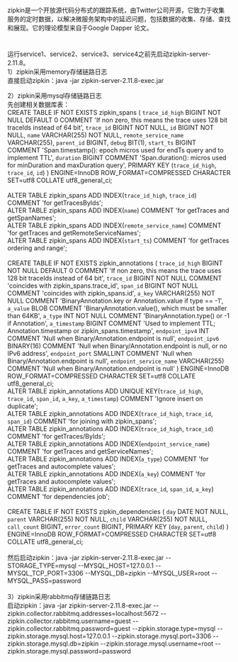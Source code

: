 #
zipkin是一个开放源代码分布式的跟踪系统，由Twitter公司开源，它致力于收集服务的定时数据，以解决微服务架构中的延迟问题，包括数据的收集、存储、查找和展现。它的理论模型来自于Google Dapper 论文。<br>
#
运行service1、service2、service3、service4之前先启动zipkin-server-2.11.8。<br>
1）zipkin采用memory存储链路日志 <br>
  直接启动zipkin：java -jar zipkin-server-2.11.8-exec.jar <br>

2）zipkin采用mysql存储链路日志 <br>
先创建相关数据库表：<br>
CREATE TABLE IF NOT EXISTS zipkin_spans (
  `trace_id_high` BIGINT NOT NULL DEFAULT 0 COMMENT 'If non zero, this means the trace uses 128 bit traceIds instead of 64 bit',
  `trace_id` BIGINT NOT NULL,
  `id` BIGINT NOT NULL, 
  `name` VARCHAR(255) NOT NULL,
  `remote_service_name` VARCHAR(255),
  `parent_id` BIGINT,
  `debug` BIT(1),
  `start_ts` BIGINT COMMENT 'Span.timestamp(): epoch micros used for endTs query and to implement TTL',
  `duration` BIGINT COMMENT 'Span.duration(): micros used for minDuration and maxDuration query',
  PRIMARY KEY (`trace_id_high`, `trace_id`, `id`)
) ENGINE=InnoDB ROW_FORMAT=COMPRESSED CHARACTER SET=utf8 COLLATE utf8_general_ci; <br>
<br>
ALTER TABLE zipkin_spans ADD INDEX(`trace_id_high`, `trace_id`) COMMENT 'for getTracesByIds'; <br>
ALTER TABLE zipkin_spans ADD INDEX(`name`) COMMENT 'for getTraces and getSpanNames'; <br>
ALTER TABLE zipkin_spans ADD INDEX(`remote_service_name`) COMMENT 'for getTraces and getRemoteServiceNames'; <br>
ALTER TABLE zipkin_spans ADD INDEX(`start_ts`) COMMENT 'for getTraces ordering and range'; <br>
<br>
CREATE TABLE IF NOT EXISTS zipkin_annotations (
  `trace_id_high` BIGINT NOT NULL DEFAULT 0 COMMENT 'If non zero, this means the trace uses 128 bit traceIds instead of 64 bit',
  `trace_id` BIGINT NOT NULL COMMENT 'coincides with zipkin_spans.trace_id',
  `span_id` BIGINT NOT NULL COMMENT 'coincides with zipkin_spans.id',
  `a_key` VARCHAR(255) NOT NULL COMMENT 'BinaryAnnotation.key or Annotation.value if type == -1',
  `a_value` BLOB COMMENT 'BinaryAnnotation.value(), which must be smaller than 64KB',
  `a_type` INT NOT NULL COMMENT 'BinaryAnnotation.type() or -1 if Annotation',
  `a_timestamp` BIGINT COMMENT 'Used to implement TTL; Annotation.timestamp or zipkin_spans.timestamp',
  `endpoint_ipv4` INT COMMENT 'Null when Binary/Annotation.endpoint is null',
  `endpoint_ipv6` BINARY(16) COMMENT 'Null when Binary/Annotation.endpoint is null, or no IPv6 address',
  `endpoint_port` SMALLINT COMMENT 'Null when Binary/Annotation.endpoint is null',
  `endpoint_service_name` VARCHAR(255) COMMENT 'Null when Binary/Annotation.endpoint is null'
) ENGINE=InnoDB ROW_FORMAT=COMPRESSED CHARACTER SET=utf8 COLLATE utf8_general_ci;
<br>
ALTER TABLE zipkin_annotations ADD UNIQUE KEY(`trace_id_high`, `trace_id`, `span_id`, `a_key`, `a_timestamp`) COMMENT 'Ignore insert on duplicate'; <br>
ALTER TABLE zipkin_annotations ADD INDEX(`trace_id_high`, `trace_id`, `span_id`) COMMENT 'for joining with zipkin_spans'; <br>
ALTER TABLE zipkin_annotations ADD INDEX(`trace_id_high`, `trace_id`) COMMENT 'for getTraces/ByIds'; <br>
ALTER TABLE zipkin_annotations ADD INDEX(`endpoint_service_name`) COMMENT 'for getTraces and getServiceNames'; <br>
ALTER TABLE zipkin_annotations ADD INDEX(`a_type`) COMMENT 'for getTraces and autocomplete values'; <br>
ALTER TABLE zipkin_annotations ADD INDEX(`a_key`) COMMENT 'for getTraces and autocomplete values'; <br>
ALTER TABLE zipkin_annotations ADD INDEX(`trace_id`, `span_id`, `a_key`) COMMENT 'for dependencies job'; <br>
<br> 
CREATE TABLE IF NOT EXISTS zipkin_dependencies (
  `day` DATE NOT NULL,
  `parent` VARCHAR(255) NOT NULL,
  `child` VARCHAR(255) NOT NULL,
  `call_count` BIGINT,
  `error_count` BIGINT,
  PRIMARY KEY (`day`, `parent`, `child`)
) ENGINE=InnoDB ROW_FORMAT=COMPRESSED CHARACTER SET=utf8 COLLATE utf8_general_ci; <br>
<br>
然后启动zipkin：java -jar zipkin-server-2.11.8-exec.jar --STORAGE_TYPE=mysql --MYSQL_HOST=127.0.0.1 --MYSQL_TCP_PORT=3306 --MYSQL_DB=zipkin --MYSQL_USER=root --MYSQL_PASS=password  <br>
<br>
3）zipkin采用rabbitmq存储链路日志 <br>
启动zipkin：java -jar zipkin-server-2.11.8-exec.jar --zipkin.collector.rabbitmq.addresses=localhost:5672 --zipkin.collector.rabbitmq.username=guest --zipkin.collector.rabbitmq.password=guest --zipkin.storage.type=mysql --zipkin.storage.mysql.host=127.0.0.1 --zipkin.storage.mysql.port=3306  --zipkin.storage.mysql.db=zipkin --zipkin.storage.mysql.username=root --zipkin.storage.mysql.password=password <br>

